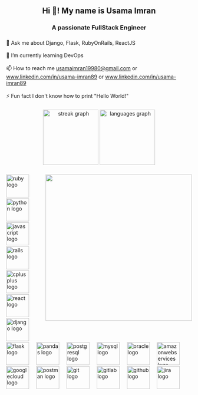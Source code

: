 <h2 align="center">Hi 👋! My name is  Usama Imran</h2>

###

<h3 align="center">A passionate FullStack Engineer</h3>

###

<p align="left">💬 Ask me about Django, Flask, RubyOnRails, ReactJS <br><br>🌱 I’m currently learning DevOps<br><br>📫 How to reach me <a href="mailto:usamaimran19980@gmail.com">usamaimran19980@gmail.com</a> or <a href="www.linkedin.com/in/usama-imran89" target="_blank">www.linkedin.com/in/usama-imran89</a> or <a href='www.linkedin.com/in/usama-imran89'>www.linkedin.com/in/usama-imran89</a><br><br>⚡ Fun fact I don't know how to print "Hello World!"</p>

###

<div align="center">
  <img src="https://streak-stats.demolab.com?user=xamimran&locale=en&mode=daily&theme=vue-dark&hide_border=true&border_radius=5" height="150" alt="streak graph"  />
  <img src="https://github-readme-stats.vercel.app/api/top-langs?username=xamimran&locale=en&hide_title=true&layout=compact&card_width=320&langs_count=8&theme=vue-dark&hide_border=true" height="150" alt="languages graph"  />
</div>

###

<img align="right" height="397" src="https://user-images.githubusercontent.com/69011963/137184767-79a13ec7-1bb3-4341-a6da-3a149c9c159a.gif"  />

###

<div align="left">
  <img src="https://cdn.jsdelivr.net/gh/devicons/devicon/icons/ruby/ruby-original.svg" height="62" alt="ruby logo"  />
  <img width="12" />
  <img src="https://cdn.jsdelivr.net/gh/devicons/devicon/icons/python/python-original.svg" height="62" alt="python logo"  />
  <img width="12" />
  <img src="https://cdn.jsdelivr.net/gh/devicons/devicon/icons/javascript/javascript-original.svg" height="62" alt="javascript logo"  />
  <img width="12" />
  <img src="https://cdn.jsdelivr.net/gh/devicons/devicon/icons/rails/rails-original-wordmark.svg" height="62" alt="rails logo"  />
  <img width="12" />
  <img src="https://cdn.jsdelivr.net/gh/devicons/devicon/icons/cplusplus/cplusplus-original.svg" height="62" alt="cplusplus logo"  />
  <img width="12" />
  <img src="https://cdn.simpleicons.org/react/61DAFB" height="62" alt="react logo"  />
  <img width="12" />
  <img src="https://skillicons.dev/icons?i=django" height="62" alt="django logo"  />
  <img width="12" />
  <img src="https://skillicons.dev/icons?i=flask" height="62" alt="flask logo"  />
  <img width="12" />
  <img src="https://img.shields.io/badge/pandas-150458?logo=pandas&logoColor=white&style=for-the-badge" height="62" alt="pandas logo"  />
  <img width="12" />
  <img src="https://cdn.simpleicons.org/postgresql/4169E1" height="62" alt="postgresql logo"  />
  <img width="12" />
  <img src="https://cdn.jsdelivr.net/gh/devicons/devicon/icons/mysql/mysql-original.svg" height="62" alt="mysql logo"  />
  <img width="12" />
  <img src="https://cdn.simpleicons.org/oracle/F80000" height="62" alt="oracle logo"  />
  <img width="12" />
  <img src="https://skillicons.dev/icons?i=aws" height="62" alt="amazonwebservices logo"  />
  <img width="12" />
  <img src="https://skillicons.dev/icons?i=gcp" height="62" alt="googlecloud logo"  />
  <img width="12" />
  <img src="https://cdn.simpleicons.org/postman/FF6C37" height="62" alt="postman logo"  />
  <img width="12" />
  <img src="https://cdn.simpleicons.org/git/F05032" height="62" alt="git logo"  />
  <img width="12" />
  <img src="https://cdn.simpleicons.org/gitlab/FC6D26" height="62" alt="gitlab logo"  />
  <img width="12" />
  <img src="https://skillicons.dev/icons?i=github" height="62" alt="github logo"  />
  <img width="12" />
  <img src="https://cdn.simpleicons.org/jira/0052CC" height="62" alt="jira logo"  />
</div>

###
